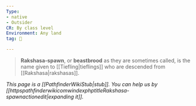 ```yaml
---
Type:
- native
- Outsider
CR: By class level
Environment: Any land
tag: 👹

---
```


> **Rakshasa-spawn**, or **beastbrood** as they are sometimes called, is the name given to [[Tiefling|tieflings]] who are descended from [[Rakshasa|rakshasas]].



*This page is a [[PathfinderWikiStub|stub]]. You can help us by [[httpspathfinderwikicomwindexphptitleRakshasa-spawnactionedit|expanding it]].*








